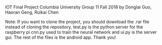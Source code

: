 IOT Final Project Columbia University Group 11 Fall 2018
by Donglai Guo, Haoran Geng, Ruikai Chen

Note:
If you want to clone the project, you should download the .rar file instead of cloning the repository.
test.py is the python server for the raspberry pi
cnn.py used to train the neural network and ui.py is the server gui.
The rest of the files is the android app.
Thank you!
